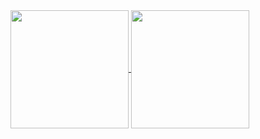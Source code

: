<a href="#">
  <img height=189 align="center" src="https://github-readme-stats.vercel.app/api?username=msqr1&show_icons=true&theme=transparent" />
</a>
<a href="#">
  <img height=189 align="center" src="https://github-readme-stats.vercel.app/api/top-langs/?username=msqr1&langs_count=10&layout=compact&theme=transparent" />
</a>  
